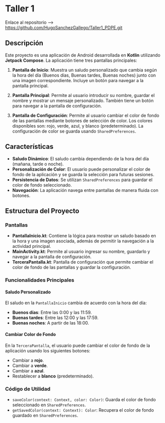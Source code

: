 # Taller 1

Enlace al repositorio --> https://github.com/HugoSanchezGallego/Taller1_PDPE.git

## Descripción

Este proyecto es una aplicación de Android desarrollada en **Kotlin** utilizando **Jetpack Compose**. La aplicación tiene tres pantallas principales:

1. **Pantalla de Inicio**: Muestra un saludo personalizado que cambia según la hora del día (Buenos días, Buenas tardes, Buenas noches) junto con una imagen correspondiente. Incluye un botón para navegar a la pantalla principal.
   
2. **Pantalla Principal**: Permite al usuario introducir su nombre, guardar el nombre y mostrar un mensaje personalizado. También tiene un botón para navegar a la pantalla de configuración.

3. **Pantalla de Configuración**: Permite al usuario cambiar el color de fondo de las pantallas mediante botones de selección de color. Los colores disponibles son: rojo, verde, azul, y blanco (predeterminado). La configuración de color se guarda usando `SharedPreferences`.

## Características

- **Saludo Dinámico**: El saludo cambia dependiendo de la hora del día (mañana, tarde o noche).
- **Personalización de Color**: El usuario puede personalizar el color de fondo de la aplicación y se guarda la selección para futuras sesiones.
- **Persistencia de Datos**: Se utilizan `SharedPreferences` para guardar el color de fondo seleccionado.
- **Navegación**: La aplicación navega entre pantallas de manera fluida con botones.

## Estructura del Proyecto

### Pantallas

- **PantallaInicio.kt**: Contiene la lógica para mostrar un saludo basado en la hora y una imagen asociada, además de permitir la navegación a la actividad principal.
- **MainActivity.kt**: Permite al usuario ingresar su nombre, guardarlo y navegar a la pantalla de configuración.
- **TerceraPantalla.kt**: Pantalla de configuración que permite cambiar el color de fondo de las pantallas y guardar la configuración.

### Funcionalidades Principales

#### Saludo Personalizado

El saludo en la `PantallaInicio` cambia de acuerdo con la hora del día:
- **Buenos días**: Entre las 0:00 y las 11:59.
- **Buenas tardes**: Entre las 12:00 y las 17:59.
- **Buenas noches**: A partir de las 18:00.

#### Cambiar Color de Fondo

En la `TerceraPantalla`, el usuario puede cambiar el color de fondo de la aplicación usando los siguientes botones:
- Cambiar a **rojo**.
- Cambiar a **verde**.
- Cambiar a **azul**.
- Restablecer a **blanco** (predeterminado).

### Código de Utilidad

- `saveColor(context: Context, color: Color)`: Guarda el color de fondo seleccionado en `SharedPreferences`.
- `getSavedColor(context: Context): Color`: Recupera el color de fondo guardado en `SharedPreferences`.


